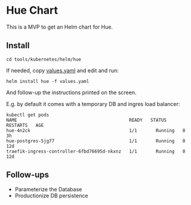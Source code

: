 # Hue Chart

This is a MVP to get an Helm chart for Hue.


## Install

```
cd tools/kubernetes/helm/hue
```

If needed, copy [values.yaml](values.yaml) and edit and run:

```
helm install hue -f values.yaml
```

And follow-up the instructions printed on the screen.

E.g. by default it comes with a temporary DB and ingres load balancer:

```
kubectl get pods
NAME                                          READY   STATUS    RESTARTS   AGE
hue-4n2ck                                     1/1       Running   0          3h
hue-postgres-5jg77                            1/1       Running   0          12d
traefik-ingress-controller-6fbd76695d-nkxnz   1/1       Running   0          12d
```

## Follow-ups

* Parameterize the Database
* Productionize DB persistence

